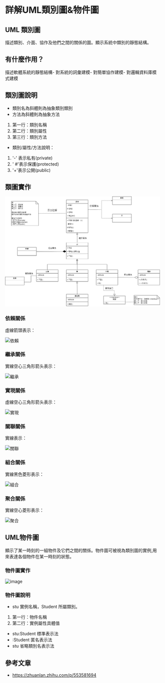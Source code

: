 # **詳解UML類別圖&物件圖**
## UML 類別圖
描述類別、介面、協作及他們之間的關係的圖。顯示系統中類別的靜態結構。
## 有什麼作用？
描述軟體系統的靜態結構- 對系統的詞彙建模- 對簡單協作建模- 對邏輯資料庫模式建模
## 類別圖說明
- 類別名為斜體則為抽象類別類別
- 方法為斜體則為抽象方法

1. 第一行：類別名稱
2. 第二行：類別屬性
3. 第三行：類別方法

- 類別/屬性/方法說明：
1. '-' 表示私有(private)
2. ' #'表示保護(protected)
3. '+'表示公開(public)

## 類圖實作
![image](https://github.com/ycc17/UML_midterm_report/blob/main/%E6%9C%9F%E4%B8%AD%E9%A1%9E%E5%9C%96.jpg)

### 依賴關係
虛線箭頭表示：

<img width="410" alt="依賴" src="https://github.com/ycc17/UML_midterm_report/assets/91513230/70eeccda-f718-425f-8fc0-8f18b48bf757">

### 繼承關係
實線空心三角形箭头表示：

<img width="106" alt="繼承" src="https://github.com/ycc17/UML_midterm_report/assets/91513230/7aa96363-c8ba-48fb-9007-80f838129630">

### 實現關係
虛線空心三角形箭头表示：

<img width="111" alt="實現" src="https://github.com/ycc17/UML_midterm_report/assets/91513230/ec4875f7-4e16-491d-9dc8-0efc11f9c46d">

### 關聯關係
實線表示：

<img width="256" alt="關聯" src="https://github.com/ycc17/UML_midterm_report/assets/91513230/f5946158-88ea-4adb-8a22-5eee6b3c1b00">

### 組合關係
實線黑色菱形表示：

<img width="338" alt="組合" src="https://github.com/ycc17/UML_midterm_report/assets/91513230/133bf85d-ba7a-411b-b76e-9b8d4b2b6c6d">

### 聚合關係
實線空心菱形表示：

<img width="305" alt="聚合" src="https://github.com/ycc17/UML_midterm_report/assets/91513230/65ccddc3-b4e2-4a74-bce3-9372500a0f2c">

## UML物件圖
顯示了某一時刻的一組物件及它們之間的關係。物件圖可被視為類別圖的實例,用來表達各個物件在某一時刻的狀態。

### 物件圖實作
![image](https://github.com/ycc17/UML_midterm_report/blob/main/UML%E7%89%A9%E4%BB%B6%E5%9C%96.drawio)

### 物件圖說明
* stu 實例名稱，Student 所屬類別。
1. 第一行：物件名稱
2. 第二行：實例屬性具體值
* stu:Student 標準表示法
* :Student 匿名表示法
* stu 省略類別名表示法

## 參考文章
* https://zhuanlan.zhihu.com/p/553581694
